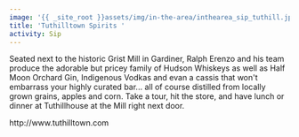 ```yaml
---
image: '{{ _site_root }}assets/img/in-the-area/inthearea_sip_tuthill.jpg'
title: 'Tuthilltown Spirits '
activity: Sip
---
```

<p>Seated next to the historic&nbsp;Grist Mill in Gardiner, Ralph Erenzo and his team produce the adorable but pricey family of&nbsp;Hudson&nbsp;Whiskeys as well as Half Moon&nbsp;Orchard Gin, Indigenous Vodkas and evan a cassis that won't embarrass your highly curated bar...&nbsp;all of course&nbsp;distilled from locally grown grains, apples and corn. Take a tour, hit the store, and have lunch or dinner at Tuthillhouse at the Mill right next door.</p><p>http://www.tuthilltown.com</p>